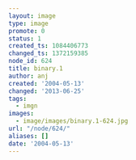 ```yaml
---
layout: image
type: image
promote: 0
status: 1
created_ts: 1084406773
changed_ts: 1372159385
node_id: 624
title: binary.1
author: anj
created: '2004-05-13'
changed: '2013-06-25'
tags:
  - imgn
images:
  - image/images/binary.1-624.jpg
url: "/node/624/"
aliases: []
date: '2004-05-13'
---
```


